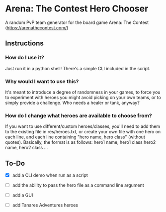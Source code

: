 # Arena: The Contest Hero Chooser
A random PvP team generator for the board game Arena: The Contest (https://arenathecontest.com/)

## Instructions
### How do I use it?
Just run it in a python shell! There's a simple CLI included in the script.

### Why would I want to use this?
It's meant to introduce a degree of randomness in your games, to force you to experiment with heroes you might avoid picking on your own teams, or to simply provide a challenge. Who needs a healer or tank, anyway?

### How do I change what heroes are available to choose from?
If you want to use different/custom heroes/classes, you'll need to add them to the existing file in res/heroes.txt, or create your own file with one hero on each line, and each line containing "hero name, hero class" (without quotes). Basically, the format is as follows:
  hero1 name, hero1 class
  hero2 name, hero2 class
  ...

## To-Do
- [x] add a CLI demo when run as a script
- [ ] add the ability to pass the hero file as a command line argument
- [ ] add a GUI
- [ ] add Tanares Adventures heroes
 
